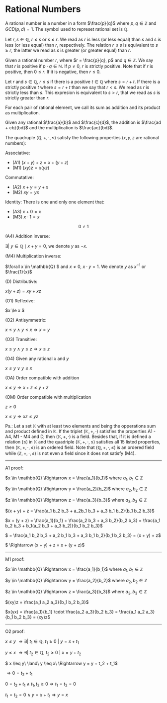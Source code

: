 <h1>Rational Numbers</h1>

A rational number is a number in a form $\frac{p}{q}$ where $p,q \in \mathbb{Z}$ and $GCD(p, d) = 1$. The symbol used to represet rational set is $\mathbb{Q}$.

Let $r,s \in \mathbb{Q}$, $r \le s$ or $s \leq r$. We read  as $r$ is less (or less equal) than $s$ and $s$ is less (or less equal) than $r$, respectively. The relation $r \leq s$ is equivalent to $s \geq r$, the latter we read as $s$ is greater (or greater equal) than $r$.

Given a rational number $r$, where  $r = \frac{p}{q}, p$ and $q \in \mathbb{Z}$. We say that $r$ is positive if $p \cdot q \in \mathbb{N}$. If $p \neq 0$, $r$ is strictly positive. Note that if $r$ is positive, then $0 \leq r$. If it is negative, then $r \leq 0$.

Let $r$ and $s \in \mathbb{Q}$, $r \leq s$ if there is a positive $t \in \mathbb{Q}$ where $s = r + t$. If there is a strictly positive $t$ where $s = r + t$ than we say that $r < s$. We read as $r$ is strictly less than $s$. This expresion is equivalent to $s >r$, that we read as $s$ is strictly greater than $r$.

For each pair of rational element, we call its sum as addition and its product as multiplication.

Given any rational $\frac{a}{b}$ and $\frac{c}{d}$, the addition is $\frac{ad + cb}{bd}$ and the multiplication is $\frac{ac}{bd}$.

The quadruple $(\mathbb{Q}, +, \cdot, \leq)$ satisfy the following properties ($x, y, z$ are rational numbers):

Associative:
- (A1) $(x + y) + z = x + (y + z)$
- (M1) $(xy)z = x(yz)$

Commutative:
- (A2) $x + y = y + x$
- (M2) $xy = yx$

Identity: There is one and only one element that:
- (A3) $x + 0 = x$
- (M3) $x \cdot 1 = x$

$$ 0 \neq 1$$

(A4) Addition inverse:

$\exists|\ y \in \mathbb{Q} \mid x + y = 0$, we denote $y$ as $-x$.

(M4) Multiplication inverse:

$\forall x \in \mathbb{Q} $ and $x \neq 0$, $x \cdot y = 1$. We denote $y$ as $x^{-1}$ or $\frac{1}{x}$

(D) Distributive:

$x(y + z) = xy + xz$

(O1) Reflexive:

$x \le x $

(O2) Antisymmetric:

$x \le y\ \land\ y \le x \Longrightarrow x = y$

(O3) Transitive:

$x \leq y \ \land\ y\leq z \Longrightarrow x \leq z$

(O4) Given any rational $x$ and $y$

$x \leq y\ \lor\ y \leq x$

(OA) Order compatible with addition

$x \leq y \Longrightarrow x +z \leq y + z$

(OM) Order compatible with multiplication

$z \ge 0$

$x \leq y \Longrightarrow xz \leq yz$

Ps.: Let a set $\mathbb{K}$ with at least two elements and being the opperations sum and product defined in $\mathbb{K}$. If the triplet ($\mathbb{K}, +, \cdot$) satisfies the properties A1 - A4, M1 - M4 and D, then ($\mathbb{K},+, \cdot$) is a field. Besides that, if it is defined a relation ($\leq$) in $\mathbb{K}$ and the quadriple ($\mathbb{K}, +, \cdot, \leq$) satisfies all 15 listed properties, then $(\mathbb{K}, +, \cdot, \leq)$ is an ordered field. Note that ($\mathbb{Q}, +, \cdot, \leq$) is an ordered field while ($\mathbb{Z}, +, \cdot, \leq$) is not even a field since it does not satisfy (M4).


---
A1 proof:

$x \in \mathbb{Q} \Rightarrow x = \frac{a_1}{b_1}$ where $a_1,b_1 \in \mathbb{Z}$

$y \in \mathbb{Q} \Rightarrow y = \frac{a_2}{b_2}$ where $a_2,b_2 \in \mathbb{Z}$

$z \in \mathbb{Q} \Rightarrow z = \frac{a_3}{b_3}$ where $a_3,b_3 \in \mathbb{Z}$

$(x + y) + z = \frac{a_1 b_2 b_3 + a_2b_1 b_3 + a_3 b_1 b_2}{b_1 b_2 b_3}$

$x + (y + z) = \frac{a_1}{b_1} + \frac{a_2 b_3 + a_3 b_2}{b_2 b_3} = \frac{a_1 b_2 b_3 + b_1(a_2 b_3 + a_3 b_2)}{b_1 b_2 b_3}$

$ = \frac{a_1 b_2 b_3 + a_2 b_1 b_3 + a_3 b_1 b_2}{b_1 b_2 b_3} = (x + y) + z$

$ \Rightarrow (x + y) + z = x + (y + z)$

---
M1 proof:

$x \in \mathbb{Q} \Rightarrow x = \frac{a_1}{b_1}$ where $a_1,b_1 \in \mathbb{Z}$

$y \in \mathbb{Q} \Rightarrow y = \frac{a_2}{b_2}$ where $a_2,b_2 \in \mathbb{Z}$

$z \in \mathbb{Q} \Rightarrow z = \frac{a_3}{b_3}$ where $a_3,b_3 \in \mathbb{Z}$

$(xy)z = \frac{a_1 a_2 a_3}{b_1 b_2 b_3}$

$x(yx) = \frac{a_1}{b_1} \cdot \frac{a_2 a_3}{b_2 b_3} = \frac{a_1 a_2 a_3}{b_1 b_2 b_3} = (xy)z$

---
O2 proof: 

$x \leq y\ \Rightarrow \exists|\ t_1 \in \mathbb{Q},\ t_1 \geq 0\ |\ y = x+ t_1$

$y \le x\ \Rightarrow \exists|\ t_2 \in \mathbb{Q},\ t_2 \geq 0\ |\ x = y + t_2$

$ x \leq y\ \land\ y \leq x\ \Rightarrow y = y + t_2 + t_1$

$\Rightarrow 0 = t_2 + t_1$

$0 = t_2 + t_1\ \land\ t_1, t_2 \geq 0 \Longrightarrow t_1 = t_2 = 0$

$t_1 = t_2 = 0\ \land\ y = x + t_1 \Longrightarrow y = x$ 
